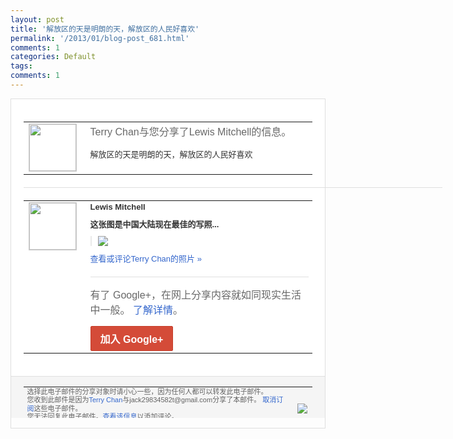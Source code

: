 ```yaml
---
layout: post
title: '解放区的天是明朗的天，解放区的人民好喜欢'
permalink: '/2013/01/blog-post_681.html'
comments: 1
categories: Default
tags: 
comments: 1
---
```

<!-- X-Notifications: 1:0942101eb0000000 -->

<div style="border:solid 1px #dfdfdf;color:#686868;font:13px Arial"><div style="background-color:#fff;padding:20px;"><table cellpadding="0" cellspacing="0"><tr><td style="padding-right:15px;vertical-align:top"><a href="https://plus.google.com/_/notifications/emlink?emr=14900066512970582018&amp;emid=CPj_vaHrkbUCFcoacgodUwgAAA&amp;path=%2F108643996575278738906&amp;dt=1359609280304&amp;uob=8"><img height="75" src="https://lh3.googleusercontent.com/-KKRGTyJ5Bl0/AAAAAAAAAAI/AAAAAAAAtnY/R4QEWIp3Ur0/s75-c-k-a/photo.jpg" style="border:solid 1px #cccccc;" width="75"/></a></td><td style="width:578px;color:#333;font:13px Arial;vertical-align:top"><div style="color:#686868;font:16px Arial;padding-bottom:15px">Terry Chan与您分享了Lewis Mitchell的信息。</div><div style="padding-bottom:10px">解放区的天是明朗的天，解放区的人民好喜欢</div></td></tr></table><div style="margin:20px 0;border-bottom:solid 1px #dfdfdf;width:670px"></div><table cellpadding="0" cellspacing="0"><tr><td style="padding-right:15px;vertical-align:top"><a href="https://plus.google.com/_/notifications/emlink?emr=14900066512970582018&amp;emid=CPj_vaHrkbUCFcoacgodUwgAAA&amp;path=%2F113766677385462294569&amp;dt=1359609280304&amp;uob=8"><img height="75" src="https://lh4.googleusercontent.com/-Dv0tMltiJAE/AAAAAAAAAAI/AAAAAAAARfI/YhwI3hGEdEM/s75-c-k-a/photo.jpg" style="border:solid 1px #cccccc;" width="75"/></a></td><td style="width:578px;color:#333;font:13px Arial;vertical-align:top"><div style="font-weight:bold;padding-bottom:10px">Lewis Mitchell</div><div style="padding-bottom:10px"><b>这张图是中国大陆现在最佳的写照...</b></div><div style="margin-bottom:10px;padding-left:10px; border-left:2px solid #EAEAEA"><span style="margin-right:5px"><a href="https://plus.google.com/_/notifications/emlink?emr=14900066512970582018&amp;emid=CPj_vaHrkbUCFcoacgodUwgAAA&amp;path=%2F108643996575278738906%2Fposts%2FjAxv4AWzqwg%3Fgpinv%3DAMIXal-DHKReu6KE3UZjiIN5ETbZZTZTAoApZOjL37HDeLbPrhk-CYX0HCvd6OeNcg-jD2jqrVPe6ZVSC4pdgn3WSACJ-cVt22OmdT4pR9drPCatXQqSX1I&amp;dt=1359609280304&amp;uob=8" style="color:#3366CC;text-decoration:none;"><img border="0" src="https://lh6.googleusercontent.com/-qfr7TGUgcVQ/UQnVUziViaI/AAAAAAAARp4/h0tBoMMNhfs/w160/BB4kW0qCEAAmwRO.jpg" style="max-height:200px;max-width:275px"/></a></span></div><a href="https://plus.google.com/_/notifications/emlink?emr=14900066512970582018&amp;emid=CPj_vaHrkbUCFcoacgodUwgAAA&amp;path=%2Fphotos%2F113766677385462294569%2Falbums%2F5839432946083889169%2F5839432945270884770%3Fgpinv%3DAMIXal-DHKReu6KE3UZjiIN5ETbZZTZTAoApZOjL37HDeLbPrhk-CYX0HCvd6OeNcg-jD2jqrVPe6ZVSC4pdgn3WSACJ-cVt22OmdT4pR9drPCatXQqSX1I%26authkey%3DCKT1wvOftJaTsAE&amp;dt=1359609280304&amp;uob=8" style="color:#3366CC;text-decoration:none">查看或评论Terry Chan的照片 »</a><div style="margin-top:20px;border-top:solid 1px #dfdfdf"><div style="padding:15px 0;color:#686868;font:16px Arial">有了 Google+，在网上分享内容就如同现实生活中一般。 <a href="http://www.google.com/+/learnmore/" style="color:#3366CC;text-decoration:none">了解详情</a>。</div><a href="https://plus.google.com/_/notifications/emlink?emr=14900066512970582018&amp;emid=CPj_vaHrkbUCFcoacgodUwgAAA&amp;path=%2F%3Fgpinv%3DAMIXal-DHKReu6KE3UZjiIN5ETbZZTZTAoApZOjL37HDeLbPrhk-CYX0HCvd6OeNcg-jD2jqrVPe6ZVSC4pdgn3WSACJ-cVt22OmdT4pR9drPCatXQqSX1I&amp;dt=1359609280304&amp;uob=8" style="display:inline-block;padding:7px 15px;background-color:#d44b38; color:#fff;font-size:16px; font-weight:bold;border-radius:2px;-webkit-border-radius:2px; -moz-border-radius:2px;border:solid 1px #c43b28; white-space:nowrap;text-decoration:none">加入 Google+</a></div></td></tr></table></div><div style="border-top:solid 1px #dfdfdf;padding:0 20px; background-color:#f5f5f5"><table cellpadding="0" cellspacing="0" style="height:50px"><tbody><tr><td style="vertical-align:middle;width:100%; color:#636363;font:11px Arial; line-height:120%">选择此电子邮件的分享对象时请小心一些，因为任何人都可以转发此电子邮件。<br/>您收到此邮件是因为<a href="https://plus.google.com/_/notifications/emlink?emr=14900066512970582018&amp;emid=CPj_vaHrkbUCFcoacgodUwgAAA&amp;path=%2F108643996575278738906%3Fgpinv%3DAMIXal-DHKReu6KE3UZjiIN5ETbZZTZTAoApZOjL37HDeLbPrhk-CYX0HCvd6OeNcg-jD2jqrVPe6ZVSC4pdgn3WSACJ-cVt22OmdT4pR9drPCatXQqSX1I&amp;dt=1359609280304&amp;uob=8" style="color:#3366CC;text-decoration:none">Terry Chan</a>与jack29834582t@gmail.com分享了本邮件。 <a href="https://plus.google.com/_/notifications/emlink?emr=14900066512970582018&amp;emid=CPj_vaHrkbUCFcoacgodUwgAAA&amp;path=%2F_%2Fnonplus%2Femailsettings%3Fgpinv%3DAMIXal-DHKReu6KE3UZjiIN5ETbZZTZTAoApZOjL37HDeLbPrhk-CYX0HCvd6OeNcg-jD2jqrVPe6ZVSC4pdgn3WSACJ-cVt22OmdT4pR9drPCatXQqSX1I%26est%3DADH5u8XJsmKyiDXusMbEL3nzA-m0qIQHn3d-VlkhtfLsb0_N1yMfPz81Ur1RrR0SLND9j4yJmuNBWScNv3k0D2h8Co1FNeoiD0LH1LyHiiQ3X-D-TSh2bzywlK3Vp5QKszGSecXdsj7Ssso-2wffpLibcr1fiH_2Qg&amp;dt=1359609280304&amp;uob=8" style="color:#3366CC;text-decoration:none">取消订阅</a>这些电子邮件。<br/>您无法回复此电子邮件。<a href="https://plus.google.com/_/notifications/emlink?emr=14900066512970582018&amp;emid=CPj_vaHrkbUCFcoacgodUwgAAA&amp;path=%2F108643996575278738906%2Fposts%2FjAxv4AWzqwg%3Fgpinv%3DAMIXal-DHKReu6KE3UZjiIN5ETbZZTZTAoApZOjL37HDeLbPrhk-CYX0HCvd6OeNcg-jD2jqrVPe6ZVSC4pdgn3WSACJ-cVt22OmdT4pR9drPCatXQqSX1I&amp;dt=1359609280304&amp;uob=8" style="color:#3366CC;text-decoration:none">查看该信息</a>以添加评论。<br/>Google Inc., 1600 Amphitheatre Pkwy, Mountain View, CA 94043 USA<br/></td><td><img src="https://ssl.gstatic.com/s2/oz/images/notifications/logo/google-plus-6617a72bb36cc548861652780c9e6ff1.png"/></td></tr></tbody></table></div></div>